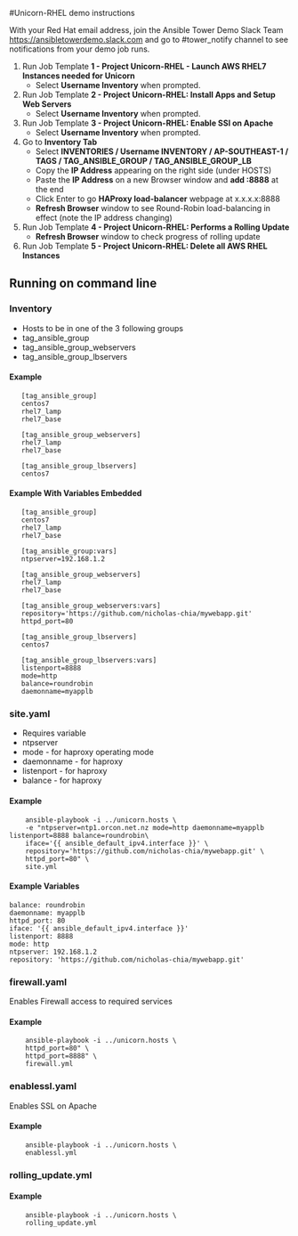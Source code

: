 #Unicorn-RHEL demo instructions

With your Red Hat email address, join the Ansible Tower Demo Slack Team https://ansibletowerdemo.slack.com and go to #tower_notify channel to see notifications from your demo job runs.

1. Run Job Template __1 - Project Unicorn-RHEL - Launch AWS RHEL7 Instances needed for Unicorn__
   * Select __Username Inventory__ when prompted.
2. Run Job Template __2 - Project Unicorn-RHEL: Install Apps and Setup Web Servers__
   * Select __Username Inventory__ when prompted.
3. Run Job Template __3 - Project Unicorn-RHEL: Enable SSI on Apache__
   * Select __Username Inventory__ when prompted.
4. Go to __Inventory Tab__
   * Select __INVENTORIES / Username INVENTORY / AP-SOUTHEAST-1 / TAGS / TAG_ANSIBLE_GROUP / TAG_ANSIBLE_GROUP_LB__
   * Copy the __IP Address__ appearing on the right side (under HOSTS)
   * Paste the __IP Address__ on a new Browser window and __add :8888__ at the end
   * Click Enter to go __HAProxy load-balancer__ webpage at x.x.x.x:8888 
   * __Refresh Browser__ window to see Round-Robin load-balancing in effect (note the IP address changing)
5. Run Job Template __4 - Project Unicorn-RHEL: Performs a Rolling Update__
   * __Refresh Browser__ window to check progress of rolling update
6. Run Job Template __5 - Project Unicorn-RHEL: Delete all AWS RHEL Instances__

## Running on command line

### Inventory
* Hosts to be in one of the 3 following groups
 * tag_ansible_group
 * tag_ansible_group_webservers
 * tag_ansible_group_lbservers

#### Example
```
   [tag_ansible_group]
   centos7
   rhel7_lamp
   rhel7_base

   [tag_ansible_group_webservers]
   rhel7_lamp
   rhel7_base

   [tag_ansible_group_lbservers]
   centos7
```

#### Example With Variables Embedded
```
   [tag_ansible_group]
   centos7
   rhel7_lamp
   rhel7_base

   [tag_ansible_group:vars]
   ntpserver=192.168.1.2

   [tag_ansible_group_webservers]
   rhel7_lamp
   rhel7_base

   [tag_ansible_group_webservers:vars]
   repository='https://github.com/nicholas-chia/mywebapp.git'
   httpd_port=80

   [tag_ansible_group_lbservers]
   centos7

   [tag_ansible_group_lbservers:vars]
   listenport=8888
   mode=http
   balance=roundrobin
   daemonname=myapplb

```

### site.yaml
* Requires variable
 * ntpserver 
 * mode - for haproxy operating mode
 * daemonname - for haproxy
 * listenport - for haproxy
 * balance - for haproxy

#### Example
```
    ansible-playbook -i ../unicorn.hosts \
    -e "ntpserver=ntp1.orcon.net.nz mode=http daemonname=myapplb listenport=8888 balance=roundrobin\
    iface='{{ ansible_default_ipv4.interface }}' \
    repository='https://github.com/nicholas-chia/mywebapp.git' \
    httpd_port=80" \
    site.yml 
```

#### Example Variables
    balance: roundrobin
    daemonname: myapplb
    httpd_port: 80
    iface: '{{ ansible_default_ipv4.interface }}'
    listenport: 8888
    mode: http
    ntpserver: 192.168.1.2
    repository: 'https://github.com/nicholas-chia/mywebapp.git'

### firewall.yaml
Enables Firewall access to required services

#### Example
```
    ansible-playbook -i ../unicorn.hosts \
    httpd_port=80" \
    httpd_port=8888" \
    firewall.yml 
```
### enablessl.yaml
Enables SSL on Apache

#### Example
```
    ansible-playbook -i ../unicorn.hosts \
    enablessl.yml 
```

### rolling_update.yml

#### Example
```
    ansible-playbook -i ../unicorn.hosts \
    rolling_update.yml 
```

